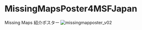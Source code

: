 # MissingMapsPoster4MSFJapan
Missing Maps 紹介ポスター
![missingmapposter_v02](https://user-images.githubusercontent.com/30496994/40758801-04fc121a-64ca-11e8-82ee-8ab62b666ac8.jpeg)
